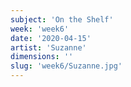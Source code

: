 ```yaml
---
subject: 'On the Shelf'
week: 'week6'
date: '2020-04-15'
artist: 'Suzanne'
dimensions: ''
slug: 'week6/Suzanne.jpg'
---
```

